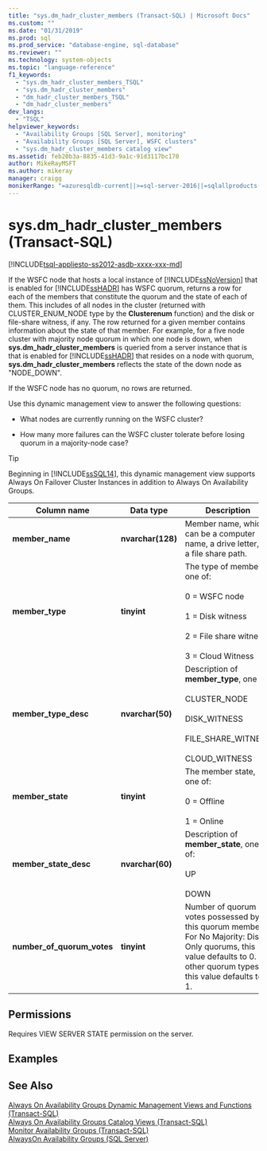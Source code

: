 ```yaml
---
title: "sys.dm_hadr_cluster_members (Transact-SQL) | Microsoft Docs"
ms.custom: ""
ms.date: "01/31/2019"
ms.prod: sql
ms.prod_service: "database-engine, sql-database"
ms.reviewer: ""
ms.technology: system-objects
ms.topic: "language-reference"
f1_keywords: 
  - "sys.dm_hadr_cluster_members_TSQL"
  - "sys.dm_hadr_cluster_members"
  - "dm_hadr_cluster_members_TSQL"
  - "dm_hadr_cluster_members"
dev_langs: 
  - "TSQL"
helpviewer_keywords: 
  - "Availability Groups [SQL Server], monitoring"
  - "Availability Groups [SQL Server], WSFC clusters"
  - "sys.dm_hadr_cluster_members catalog view"
ms.assetid: feb20b3a-8835-41d3-9a1c-91d3117bc170
author: MikeRayMSFT
ms.author: mikeray
manager: craigg
monikerRange: "=azuresqldb-current||>=sql-server-2016||=sqlallproducts-allversions||>=sql-server-linux-2017||=azuresqldb-mi-current"
---
```

# sys.dm_hadr_cluster_members (Transact-SQL)
[!INCLUDE[tsql-appliesto-ss2012-asdb-xxxx-xxx-md](../../includes/tsql-appliesto-ss2012-asdb-xxxx-xxx-md.md)]

  If the WSFC node that hosts a local instance of [!INCLUDE[ssNoVersion](../../includes/ssnoversion-md.md)] that is enabled for [!INCLUDE[ssHADR](../../includes/sshadr-md.md)] has WSFC quorum, returns a row for each of the members that constitute the quorum and the state of each of them. This includes of all nodes in the cluster (returned with CLUSTER_ENUM_NODE type by the **Clusterenum** function) and the disk or file-share witness, if any. The row returned for a given member contains information about the state of that member. For example, for a five node cluster with majority node quorum in which one node is down, when **sys.dm_hadr_cluster_members** is queried from a server instance that is that is enabled for [!INCLUDE[ssHADR](../../includes/sshadr-md.md)] that resides on a node with quorum, **sys.dm_hadr_cluster_members** reflects the state of the down node as "NODE_DOWN".  
  
 If the WSFC node has no quorum, no rows are returned.  
  
 Use this dynamic management view to answer the following questions:  
  
-   What nodes are currently running on the WSFC cluster?  
  
-   How many more failures can the WSFC cluster tolerate before losing quorum in a majority-node case?  

 > [!TIP]
 > Beginning in [!INCLUDE[ssSQL14](../../includes/sssql14-md.md)], this dynamic management view supports Always On Failover Cluster Instances in addition to Always On Availability Groups.  
  
|Column name|Data type|Description|  
|-----------------|---------------|-----------------|  
|**member_name**|**nvarchar(128)**|Member name, which can be a computer name, a drive letter, or a file share path.|  
|**member_type**|**tinyint**|The type of member, one of:<br /><br /> 0 = WSFC node<br /><br /> 1 = Disk witness<br /><br /> 2 = File share witness<br /><br /> 3 = Cloud Witness|  
|**member_type_desc**|**nvarchar(50)**|Description of **member_type**, one of:<br /><br /> CLUSTER_NODE<br /><br /> DISK_WITNESS<br /><br /> FILE_SHARE_WITNESS<br /><br /> CLOUD_WITNESS|  
|**member_state**|**tinyint**|The member state, one of:<br /><br /> 0 = Offline<br /><br /> 1 = Online|  
|**member_state_desc**|**nvarchar(60)**|Description of **member_state**, one of:<br /><br /> UP<br /><br /> DOWN|  
|**number_of_quorum_votes**|**tinyint**|Number of quorum votes possessed by this quorum member. For No Majority: Disk Only quorums, this value defaults to 0. For other quorum types, this value defaults to 1.|  
  
## Permissions  
 Requires VIEW SERVER STATE permission on the server.  
  
## Examples  
  
## See Also  
 [Always On Availability Groups Dynamic Management Views and Functions &#40;Transact-SQL&#41;](../../relational-databases/system-dynamic-management-views/always-on-availability-groups-dynamic-management-views-functions.md)   
 [Always On Availability Groups Catalog Views &#40;Transact-SQL&#41;](../../relational-databases/system-catalog-views/always-on-availability-groups-catalog-views-transact-sql.md)   
 [Monitor Availability Groups &#40;Transact-SQL&#41;](../../database-engine/availability-groups/windows/monitor-availability-groups-transact-sql.md)   
 [AlwaysOn Availability Groups &#40;SQL Server&#41;](../../database-engine/availability-groups/windows/always-on-availability-groups-sql-server.md)  
  
  

